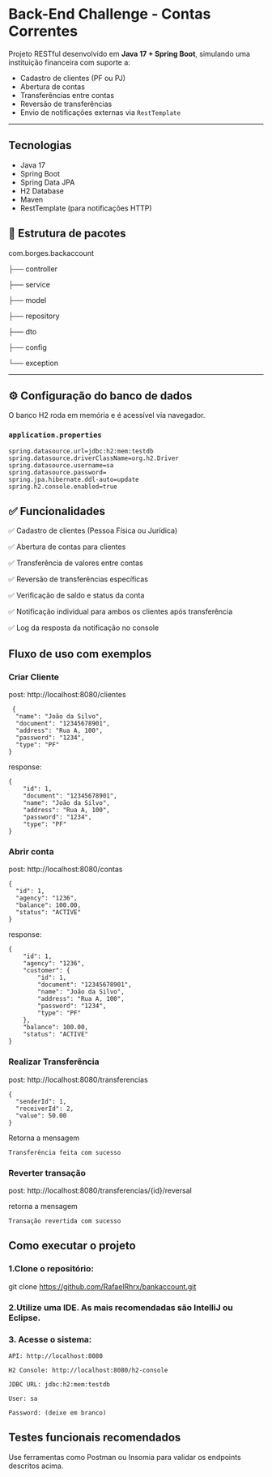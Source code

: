# Back-End Challenge - Contas Correntes

Projeto RESTful desenvolvido em **Java 17 + Spring Boot**, simulando uma instituição financeira com suporte a:


- Cadastro de clientes (PF ou PJ)
- Abertura de contas
- Transferências entre contas
- Reversão de transferências
- Envio de notificações externas via `RestTemplate`

---

## Tecnologias

- Java 17
- Spring Boot
- Spring Data JPA
- H2 Database
- Maven
- RestTemplate (para notificações HTTP)

## 🧱 Estrutura de pacotes

com.borges.backaccount

├── controller

├── service

├── model

├── repository

├── dto

├── config

└── exception


---

## ⚙️ Configuração do banco de dados

O banco H2 roda em memória e é acessível via navegador.

### `application.properties`

```properties
spring.datasource.url=jdbc:h2:mem:testdb
spring.datasource.driverClassName=org.h2.Driver
spring.datasource.username=sa
spring.datasource.password=
spring.jpa.hibernate.ddl-auto=update
spring.h2.console.enabled=true
```

## ✅ Funcionalidades
✅ Cadastro de clientes (Pessoa Física ou Jurídica)

✅ Abertura de contas para clientes

✅ Transferência de valores entre contas

✅ Reversão de transferências específicas

✅ Verificação de saldo e status da conta

✅ Notificação individual para ambos os clientes após transferência

✅ Log da resposta da notificação no console


##  Fluxo de uso com exemplos
### Criar Cliente

post: http://localhost:8080/clientes
```
 {
  "name": "João da Silvo",
  "document": "12345678901",
  "address": "Rua A, 100",
  "password": "1234",
  "type": "PF"
}
```

response:
```
{
    "id": 1,
    "document": "12345678901",
    "name": "João da Silvo",
    "address": "Rua A, 100",
    "password": "1234",
    "type": "PF"
}
```

### Abrir conta 

post: http://localhost:8080/contas
```
{
  "id": 1,
  "agency": "1236",
  "balance": 100.00,
  "status": "ACTIVE"
}
```
response: 

```
{
    "id": 1,
    "agency": "1236",
    "customer": {
        "id": 1,
        "document": "12345678901",
        "name": "João da Silvo",
        "address": "Rua A, 100",
        "password": "1234",
        "type": "PF"
    },
    "balance": 100.00,
    "status": "ACTIVE"
}
```

### Realizar Transferência

post: http://localhost:8080/transferencias

```
{
  "senderId": 1,
  "receiverId": 2,
  "value": 50.00
}
```

Retorna a mensagem 
```
Transferência feita com sucesso
```
### Reverter transação

post: http://localhost:8080/transferencias/{id}/reversal

retorna a mensagem 
```
Transação revertida com sucesso
```

## Como executar o projeto

### 1.Clone o repositório: 
git clone https://github.com/RafaelRhrx/bankaccount.git

### 2.Utilize uma IDE. As mais recomendadas são IntelliJ ou Eclipse.

### 3. Acesse o sistema:
```
API: http://localhost:8080

H2 Console: http://localhost:8080/h2-console

JDBC URL: jdbc:h2:mem:testdb

User: sa

Password: (deixe em branco)
```


## Testes funcionais recomendados
Use ferramentas como Postman ou Insomia para validar os endpoints descritos acima.

